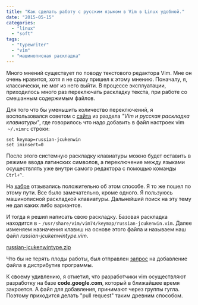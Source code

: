 ```yaml
---
title: "Как сделать работу с русским языком в Vim в Linux удобной."
date: "2015-05-15"
categories: 
  - "linux"
  - "soft"
tags: 
  - "typewriter"
  - "vim"
  - "машинописная раскладка"
---
```


Много мнений существует по поводу текстового редактора Vim. Мне он очень нравится, хотя я не сразу пришел к этому мнению. Поначалу, я, классически, не мог из него выйти. В процессе эксплуатации, приходилось много раз переключать раскладку текста, при работе со смешанным содержимым файлов.

Для того что бы уменьшить количество переключений, я воспользовался советом с [сайта](https://ru.wikibooks.org/wiki/Vim) из раздела *"Vim и русская раскладка клавиатуры"*,
где говорилось что надо добавить в файл настроек vim  `~/.vimrc` строки:

```vim
set keymap=russian-jcukenwin
set iminsert=0
```

После этого системную раскладку клавиатуры можно будет оставить в режиме ввода латинских символов, а переключение между языками осуществлять уже внутри самого редактора с помощью команды `Ctrl+^`.

На [хабре](http://habrahabr.ru/post/98393/) отзывались положительно об этом способе. Я то же пошел по этому пути. Все было замечательно, кроме одного. Я пользуюсь машинописной раскладкой клавиатуры. Дальнейший поиск на эту тему не дал каких либо вариантов.

И тогда я решил написать свою раскладку. Базовая раскладка находится в - `/usr/share/vim/vim74/keymap/russian-jcukenwin.vim`. Далее изменяем назначения клавиш на основе этого файла и называем наш файл *russian-jcukenwintype.vim*.


[russian-jcukenwintype.zip](/hugoshell/files/2015/05/russian-jcukenwintype.zip)


Что бы не терять плоды работы, был отправлен [запрос](https://groups.google.com/forum/#!topic/vim_dev/z1M3MjOxerU) на добавление файла в дистрибутив программы.

К своему удивлению, я отметил, что разработчики vim осуществляют разработку на базе **code.google.com**, который в ближайшее время закроется. А файл для добавления, принимают через группы гугла. Поэтому приходится делать "pull request" таким древним способом.
